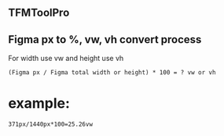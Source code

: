 ## TFMToolPro

## Figma px to %, vw, vh convert process
For width use vw and height use vh

    (Figma px / Figma total width or height) * 100 = ? vw or vh
    
# example: 
    371px/1440px*100=25.26vw